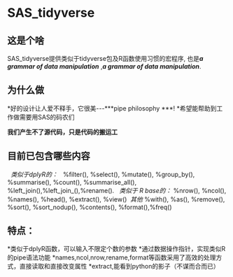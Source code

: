 # SAS_tidyverse

## 这是个啥
SAS_tidyverse提供类似于tidyverse包及R函数使用习惯的宏程序, 也是***a grammar of data manipulation*** ,***a grammar of data manipulation***.

## 为什么做
*好的设计让人爱不释手，它很美---***pipe philosophy ***!
*希望能帮助到工作做需要用SAS的码农们

**我们产生不了源代码，只是代码的搬运工**

## 目前已包含哪些内容
   *类似于dplyR的：*
   %filter(),  %select(),  %mutate(),  %group_by(),  %summarise(),  %count(), %summarise_all(),  %left_join(),%left_join_(),%rename().
   *类似于 R base的：*
   %nrow(),  %ncol(),  %names(),  %head(),  %extract(),  %view()
  *其他*
   %with(),  %as(),  %remove(), %sort(),  %sort_nodup(),  %contents(), %format(),%freq()

## 特点：
*类似于dplyR函数，可以输入不限定个数的参数
*通过数据操作指针，实现类似R 的pipe语法功能
*names,ncol,nrow,rename,format等函数采用了高效的处理方式，直接读取和直接改变属性
*extract,能看到python的影子（不谋而合而已）


